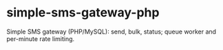 # simple-sms-gateway-php
Simple SMS gateway (PHP/MySQL): send, bulk, status; queue worker and per-minute rate limiting.
